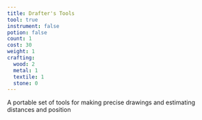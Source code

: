 ```yaml
---
title: Drafter's Tools
tool: true
instrument: false
potion: false
count: 1
cost: 30
weight: 1
crafting:
  wood: 2
  metal: 1
  textile: 1
  stone: 0
---
```


A portable set of tools for making precise drawings and estimating distances and position
